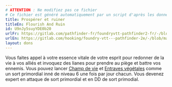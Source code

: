```yaml
---
# ATTENTION : Ne modifiez pas ce fichier
# Ce fichier est généré automatiquement par un script d'après les données du module Foundry VTT officiel et de sa traduction
title: Prospérer et ruiner
titleEn: Flourish And Ruin
id: U9nJy5suyYDE0b20
urlFr: https://gitlab.com/pathfinder-fr/foundryvtt-pathfinder2-fr/-/blob/master/data/feats/U9nJy5suyYDE0b20.htm
urlEn: https://gitlab.com/hooking/foundry-vtt---pathfinder-2e/-/blob/master/packs/data/feats.db/flourish-and-ruin.json
layout: dons
---
```

Vous faites appel à votre essence vitale de votre esprit pour redonner de la vie à vos alliés et invoquez des lianes pour prendre au piège et battre vos ennemis. Vous pouvez lancer [Champ de vie](../sorts/champ-de-vie.md) et [Entraves végétales](../sorts/entraves-végétales.md) comme un sort primordial inné de niveau 6 une fois par jour chacun. Vous devenez expert en attaque de sort primordial et en DD de sort primodial.
